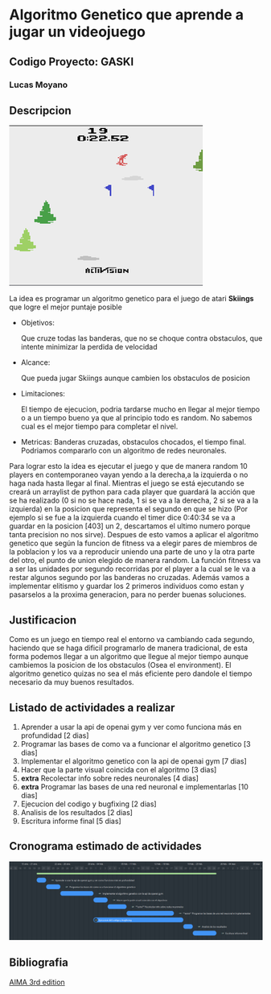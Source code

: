 # Algoritmo Genetico que aprende a jugar un videojuego

## Codigo Proyecto: GASKI

### Lucas Moyano

## Descripcion
![](skiings_image.PNG)

La idea es programar un algoritmo genetico para el juego de atari **Skiings** que logre el mejor puntaje posible

- Objetivos:

	Que cruze todas las banderas, que no se choque contra obstaculos, que intente minimizar la perdida de velocidad

- Alcance:

	Que pueda jugar Skiings aunque cambien los obstaculos de posicion

- Limitaciones:

	El tiempo de ejecucion, podria tardarse mucho en llegar al mejor tiempo o a un tiempo bueno ya que al principio todo es random.
	No sabemos cual es el mejor tiempo para completar el nivel.
	
- Metricas:
	Banderas cruzadas, obstaculos chocados, el tiempo final.
	Podriamos compararlo con un algoritmo de redes neuronales.
	
Para lograr esto la idea es ejecutar el juego y que de manera random 10 players en contemporaneo vayan yendo a la derecha,a la izquierda o no haga nada hasta llegar al final. Mientras el juego se está ejecutando se creará un arraylist de python para cada player que guardará la acción que se ha realizado (0 si no se hace nada, 1 si se va a la derecha, 2 si se va a la izquierda) en la posicion que representa el segundo en que se hizo (Por ejemplo si se fue a la izquierda cuando el timer dice 0:40:34 se va a guardar en la posicion [403] un 2, descartamos el ultimo numero porque tanta precision no nos sirve). 
Despues de esto vamos a aplicar el algoritmo genetico que según la funcion de fitness va a elegir pares de miembros de la poblacion y los va a reproducir uniendo una parte de uno y la otra parte del otro, el punto de union elegido de manera random.
La función fitness va a ser las unidades por segundo recorridas por el player a la cual se le va a restar algunos segundo por las banderas no cruzadas.
Además vamos a implementar elitismo y guardar los 2 primeros individuos como estan y pasarselos a la proxima generacion, para no perder buenas soluciones.

## Justificacion
Como es un juego en tiempo real el entorno va cambiando cada segundo, haciendo que se haga dificil programarlo de manera tradicional, de esta forma podemos llegar a un algoritmo que llegue al mejor tiempo aunque cambiemos la posicion de los obstaculos (Osea el environment). El algoritmo genetico quizas no sea el más eficiente pero dandole el tiempo necesario da muy buenos resultados.

## Listado de actividades a realizar
1. Aprender a usar la api de openai gym y ver como funciona más en profundidad [2 dias]
2. Programar las bases de como va a funcionar el algoritmo genetico [3 dias]
3. Implementar el algoritmo genetico con la api de openai gym [7 dias]
4. Hacer que la parte visual coincida con el algoritmo [3 dias]
5. **extra** Recolectar info sobre redes neuronales [4 dias]
6. **extra** Programar las bases de una red neuronal e implementarlas [10 dias]
7. Ejecucion del codigo y bugfixing [2 dias]
8. Analisis de los resultados [2 dias]
9. Escritura informe final [5 dias]

## Cronograma estimado de actividades
![](diagrama_gantt.PNG)
## Bibliografia
[AIMA 3rd edition](https://zoo.cs.yale.edu/classes/cs470/materials/aima2010.pdf)